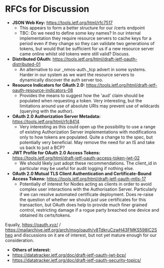 # RFCs for Discussion

* **JSON Web Key:** https://tools.ietf.org/html/rfc7517
  * This appears to form a better structure for our /certs endpoint
  * TBC: Do we need to define some key names? In our internal implementation they require resource servers to cache keys for a period even if they change so they can validate two generations of tokens, but would that be sufficient for us if a new resource server came online whilst old tokens were still valid? Discuss.
* **Distributed OAuth:** https://tools.ietf.org/html/draft-ietf-oauth-distributed-01
  * An alternative to our _nmos-auth._tcp advert in some systems. Harder in our system as we want the resource servers to dynamically discover the auth server too.
* **Resource Indicators for OAuth 2.0:** https://tools.ietf.org/html/draft-ietf-oauth-resource-indicators-08
  * Provides the means to suggest how the 'aud' claim should be populated when requesting a token. Very interesting, but the limitations around use of absolute URIs may prevent use of wildcards (querying with the author).
* **OAuth 2.0 Authorization Server Metadata:** https://tools.ietf.org/html/rfc8414
  * Very interesting as this could open up the possibility to use a range of existing Authorization Server implementations with modifications only to how tokens are populated. Quite a change to the spec, but potentially very beneficial. May remove the need for an IS and take us back to just a BCP?
* **JWT Profile for OAuth 2.0 Access Tokens:** https://tools.ietf.org/html/draft-ietf-oauth-access-token-jwt-02
  * We should likely just adopt these recommendations. The client_id in particular may be useful for audit logging if nothing else.
* **OAuth 2.0 Mutual TLS Client Authentication and Certificate-Bound Access Tokens:** https://tools.ietf.org/html/draft-ietf-oauth-mtls-17
  * Potentially of interest for Nodes acting as clients in order to avoid complex user interactions with the Authorisation Server. Particularly if we can resolve automated certificate deployment. Does re-raise the question of whether we should *just* use certificates for this transaction, but OAuth does help to provide much finer grained control, restricting damage if a rogue party breached one device and obtained its certs/tokens.

Equally, https://oauth.xyz/ / https://mailarchive.ietf.org/arch/msg/oauth/v8TdkruCzwH43FMKS598IC2Sheo and discussions on it are of interest, but not yet mature enough for our consideration.

* **Others of interest:**
 * https://datatracker.ietf.org/doc/draft-ietf-oauth-jwt-bcp/
 * https://datatracker.ietf.org/doc/draft-ietf-oauth-security-topics/
